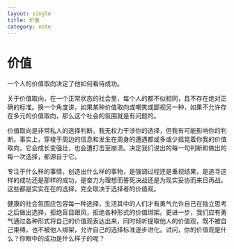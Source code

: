 ```yaml
---
layout: single
title: 价值
category: note
---
```


# 价值

一个人的价值取向决定了他如何看待成功。

关于价值取向，在一个正常状态的社会里，每个人的都不似相同，且不存在绝对正确的标准。换一个角度讲，如果某种价值取向或嘲笑或鄙视另一种，如果不允许存在多元的价值取向，那么这个社会的氛围就是有问题的。

价值取向是非常私人的选择判断。我无权力干涉你的选择，但我有可能影响你的判断。事实上，穿梭于周边的信息和发生在周身的遭遇都或多或少摇晃着你我的价值取向，它会成长变强壮，也会遭打击至崩溃。决定我们说出的每一句判断和做出的每一次选择，都源自于它。

专注于什么样的事情，创造出什么样的事物，是强调过程还是重视结果，是追寻这样的成功还是那样的成功，是奋力为理想而誓死决战还是为现实妥协而来日再战。这些都是实实在在的选择，完全取决于选择者的价值观。

健康的社会氛围应包容每一种选择，生活其中的人们才有勇气允许自己在独立思考之后做出选择，拒绝盲目跟风，拒绝各种形式的价值绑架。更进一步，我们应有勇气通过各种形式将自己的价值观表达出来，同时倾听提取他人的价值观，既不被自己束缚，也不被他人绑架，允许自己的选择标准逐步进化。试问，你的价值观是什么？你眼中的成功是什么样子的呢？
